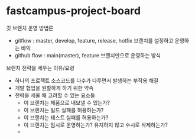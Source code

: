 # fastcampus-project-board

깃 브랜치 운영 방법론

* gitflow : master, develop, feature, release, hotfix 브랜치를 설정하고 운영하는 바익
* github flow : main(master), feature 브랜치만으로 운영하는 방식

브랜치 전략을 세우는 이유/요령

* 하나의 프로젝트 소스코드를 다수가 다루면서 발생하는 부작용 해결
* 개발 협업을 원할하게 하기 위한 약속
* 전략을 세울 때 고려할 수 있는 요소들
  * 이 브랜치는 제품으로 내보낼 수 있는가?
  * 이 브랜치는 빌드 실패를 허용하는가?
  * 이 브랜치는 테스트 실패를 허용하는가?
  * 이 브랜치는 임시로 운영하는가? 유지하지 않고 수시로 삭제하는가?
  *
